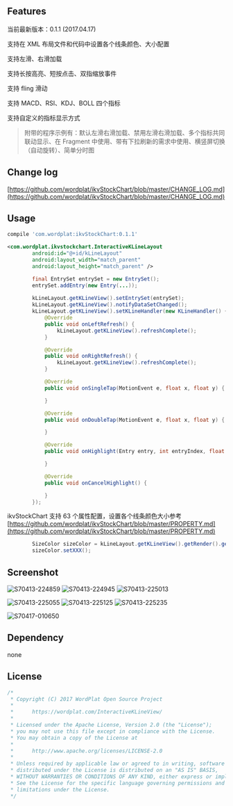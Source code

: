 ## Features

当前最新版本：0.1.1 (2017.04.17)

支持在 XML 布局文件和代码中设置各个线条颜色、大小配置

支持左滑、右滑加载

支持长按高亮、短按点击、双指缩放事件

支持 fling 滑动

支持 MACD、RSI、KDJ、BOLL 四个指标

支持自定义的指标显示方式

> 附带的程序示例有：默认左滑右滑加载、禁用左滑右滑加载、多个指标共同联动显示、在 Fragment 中使用、带有下拉刷新的需求中使用、横竖屏切换（自动旋转）、简单分时图

## Change log

[https://github.com/wordplat/ikvStockChart/blob/master/CHANGE_LOG.md](https://github.com/wordplat/ikvStockChart/blob/master/CHANGE_LOG.md)

## Usage

```groovy
compile 'com.wordplat:ikvStockChart:0.1.1'
```

```xml
<com.wordplat.ikvstockchart.InteractiveKLineLayout
        android:id="@+id/kLineLayout"
        android:layout_width="match_parent"
        android:layout_height="match_parent" />
```

```java
        final EntrySet entrySet = new EntrySet();
        entrySet.addEntry(new Entry(...));
        
        kLineLayout.getKLineView().setEntrySet(entrySet);
        kLineLayout.getKLineView().notifyDataSetChanged();
        kLineLayout.getKLineView().setKLineHandler(new KLineHandler() {
            @Override
            public void onLeftRefresh() {
                kLineLayout.getKLineView().refreshComplete();
            }

            @Override
            public void onRightRefresh() {
                kLineLayout.getKLineView().refreshComplete();
            }

            @Override
            public void onSingleTap(MotionEvent e, float x, float y) {

            }

            @Override
            public void onDoubleTap(MotionEvent e, float x, float y) {

            }

            @Override
            public void onHighlight(Entry entry, int entryIndex, float x, float y) {

            }

            @Override
            public void onCancelHighlight() {

            }
        });
```

ikvStockChart 支持 63 个属性配置，设置各个线条颜色大小参考[https://github.com/wordplat/ikvStockChart/blob/master/PROPERTY.md](https://github.com/wordplat/ikvStockChart/blob/master/PROPERTY.md)

```java
        SizeColor sizeColor = kLineLayout.getKLineView().getRender().getSizeColor();
        sizeColor.setXXX();
```



## Screenshot

![S70413-224859](Screenshots/S70413-224859.jpg)    ![S70413-224945](Screenshots/S70413-224945.jpg)    ![S70413-225013](Screenshots/S70413-225013.jpg)

![S70413-225055](Screenshots/S70413-225055.jpg)    ![S70413-225125](Screenshots/S70413-225125.jpg)    ![S70413-225235](Screenshots/S70413-225235.jpg)

![S70417-010650](Screenshots/S70417-010650.jpg)

## Dependency

none

## License

```java
/*
 * Copyright (C) 2017 WordPlat Open Source Project
 *
 *      https://wordplat.com/InteractiveKLineView/
 *
 * Licensed under the Apache License, Version 2.0 (the "License");
 * you may not use this file except in compliance with the License.
 * You may obtain a copy of the License at
 *
 *      http://www.apache.org/licenses/LICENSE-2.0
 *
 * Unless required by applicable law or agreed to in writing, software
 * distributed under the License is distributed on an "AS IS" BASIS,
 * WITHOUT WARRANTIES OR CONDITIONS OF ANY KIND, either express or implied.
 * See the License for the specific language governing permissions and
 * limitations under the License.
 */
```